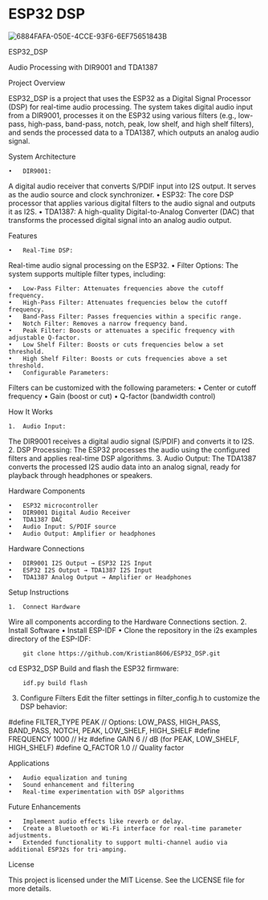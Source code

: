 # ESP32 DSP
![6884FAFA-050E-4CCE-93F6-6EF75651843B](https://github.com/user-attachments/assets/f2c9d4b0-3d23-4239-8961-3bb2ab004d40)

ESP32_DSP

Audio Processing with DIR9001 and TDA1387

Project Overview

ESP32_DSP is a project that uses the ESP32 as a Digital Signal Processor (DSP) for real-time audio processing. The system takes digital audio input from a DIR9001, processes it on the ESP32 using various filters (e.g., low-pass, high-pass, band-pass, notch, peak, low shelf, and high shelf filters), and sends the processed data to a TDA1387, which outputs an analog audio signal.

System Architecture

	•	DIR9001:
A digital audio receiver that converts S/PDIF input into I2S output. It serves as the audio source and clock synchronizer.
	•	ESP32:
The core DSP processor that applies various digital filters to the audio signal and outputs it as I2S.
	•	TDA1387:
A high-quality Digital-to-Analog Converter (DAC) that transforms the processed digital signal into an analog audio output.

Features

	•	Real-Time DSP:
Real-time audio signal processing on the ESP32.
	•	Filter Options:
The system supports multiple filter types, including:

	•	Low-Pass Filter: Attenuates frequencies above the cutoff frequency.
	•	High-Pass Filter: Attenuates frequencies below the cutoff frequency.
	•	Band-Pass Filter: Passes frequencies within a specific range.
	•	Notch Filter: Removes a narrow frequency band.
	•	Peak Filter: Boosts or attenuates a specific frequency with adjustable Q-factor.
	•	Low Shelf Filter: Boosts or cuts frequencies below a set threshold.
	•	High Shelf Filter: Boosts or cuts frequencies above a set threshold.
	•	Configurable Parameters:
Filters can be customized with the following parameters:
	•	Center or cutoff frequency
	•	Gain (boost or cut)
	•	Q-factor (bandwidth control)
	
How It Works

	1.	Audio Input:
The DIR9001 receives a digital audio signal (S/PDIF) and converts it to I2S.
	2.	DSP Processing:
The ESP32 processes the audio using the configured filters and applies real-time DSP algorithms.
	3.	Audio Output:
The TDA1387 converts the processed I2S audio data into an analog signal, ready for playback through headphones or speakers.

Hardware Components

	•	ESP32 microcontroller
	•	DIR9001 Digital Audio Receiver
	•	TDA1387 DAC
	•	Audio Input: S/PDIF source
	•	Audio Output: Amplifier or headphones

Hardware Connections

	•	DIR9001 I2S Output → ESP32 I2S Input
	•	ESP32 I2S Output → TDA1387 I2S Input
	•	TDA1387 Analog Output → Amplifier or Headphones

Setup Instructions

	1.	Connect Hardware
Wire all components according to the Hardware Connections section.
	2.	Install Software
	•	Install ESP-IDF 
	•	Clone the repository in the i2s examples directory of the ESP-IDF:

		git clone https://github.com/Kristian8606/ESP32_DSP.git

cd ESP32_DSP Build and flash the ESP32 firmware:

		idf.py build flash


3.	Configure Filters
Edit the filter settings in filter_config.h to customize the DSP behavior:

#define FILTER_TYPE PEAK       // Options: LOW_PASS, HIGH_PASS, BAND_PASS, NOTCH, PEAK, LOW_SHELF, HIGH_SHELF
#define FREQUENCY 1000         // Hz
#define GAIN 6                 // dB (for PEAK, LOW_SHELF, HIGH_SHELF)
#define Q_FACTOR 1.0           // Quality factor

Applications

	•	Audio equalization and tuning
	•	Sound enhancement and filtering
	•	Real-time experimentation with DSP algorithms

Future Enhancements

	•	Implement audio effects like reverb or delay.
	•	Create a Bluetooth or Wi-Fi interface for real-time parameter adjustments.
	•	Extended functionality to support multi-channel audio via additional ESP32s for tri-amping.

License

This project is licensed under the MIT License. See the LICENSE file for more details.
